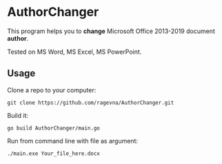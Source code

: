 # AuthorChanger
This program helps you to **change** Microsoft Office 2013-2019 document **author**.

Tested on MS Word, MS Excel, MS PowerPoint.

## Usage

Clone a repo to your computer:

    git clone https://github.com/ragevna/AuthorChanger.git

Build it:

    go build AuthorChanger/main.go

Run from command line with file as argument:

    ./main.exe Your_file_here.docx

